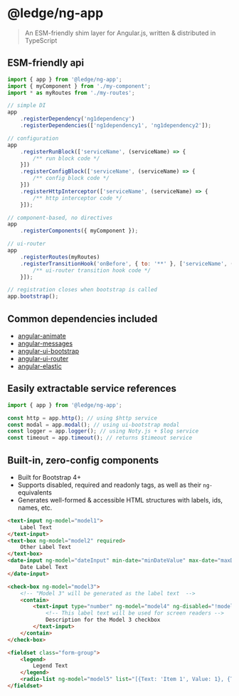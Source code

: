 # @ledge/ng-app

> An ESM-friendly shim layer for Angular.js, written & distributed in TypeScript

## ESM-friendly api

```js
import { app } from '@ledge/ng-app';
import { myComponent } from './my-component';
import * as myRoutes from './my-routes';

// simple DI
app
	.registerDependency('ng1dependency')
	.registerDependencies(['ng1dependency1', 'ng1dependency2']);

// configuration
app
	.registerRunBlock(['serviceName', (serviceName) => {
		/** run block code */
	}])
	.registerConfigBlock(['serviceName', (serviceName) => {
		/** config block code */
	}])
	.registerHttpInterceptor(['serviceName', (serviceName) => {
		/** http interceptor code */
	}]);

// component-based, no directives
app
	.registerComponents({ myComponent });

// ui-router
app
	.registerRoutes(myRoutes)
	.registerTransitionHook('onBefore', { to: '**' }, ['serviceName', (serviceName) => {
		/** ui-router transition hook code */
	}]);

// registration closes when bootstrap is called
app.bootstrap();
```

## Common dependencies included

- [angular-animate](https://www.npmjs.com/package/angular-animate)
- [angular-messages](https://www.npmjs.com/package/angular-messages)
- [angular-ui-bootstrap](https://www.npmjs.com/package/angular-ui-bootstrap)
- [angular-ui-router](https://www.npmjs.com/package/@uirouter/angularjs)
- [angular-elastic](https://www.npmjs.com/package/angular-elastic)

## Easily extractable service references

```js
import { app } from '@ledge/ng-app';

const http = app.http(); // using $http service
const modal = app.modal(); // using ui-bootstrap modal
const logger = app.logger(); // using Noty.js + $log service
const timeout = app.timeout(); // returns $timeout service
```

## Built-in, zero-config components

- Built for Bootstrap 4+
- Supports disabled, required and readonly tags, as well as their `ng-`equivalents
- Generates well-formed & accessible HTML structures with labels, ids, names, etc.

```html
<text-input ng-model="model1">
	Label Text
</text-input>
<text-box ng-model="model2" required>
	Other Label Text
</text-box>
<date-input ng-model="dateInput" min-date="minDateValue" max-date="maxDateValue">
	Date Label Text
</date-input>

<check-box ng-model="model3">
	<!-- "Model 3" will be generated as the label text  -->
	<contain>
		<text-input type="number" ng-model="model4" ng-disabled="!model3" min="1" max="2">
			<!-- This label text will be used for screen readers -->
			Description for the Model 3 checkbox
		</text-input>
	</contain>
</check-box>

<fieldset class="form-group">
	<legend>
		Legend Text
	</legend>
	<radio-list ng-model="model5" list="[{Text: 'Item 1', Value: 1}, {Text: 'Item 2', Value: 2}]"></radio-list>
</fieldset>
```
